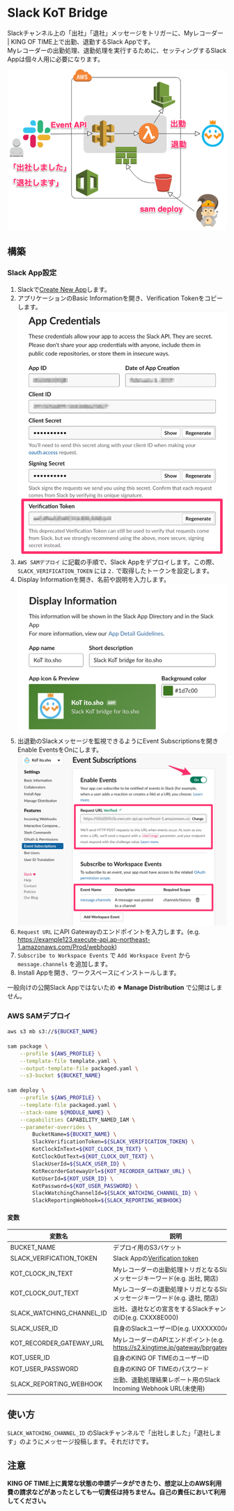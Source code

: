 # Slack KoT Bridge

Slackチャンネル上の「出社」「退社」メッセージをトリガーに、Myレコーダー | KING OF TIME上で出勤、退勤するSlack Appです。  
Myレコーダーの出勤処理、退勤処理を実行するために、セッティングするSlack Appは個々人用に必要になります。  

![Architecture](docs/images/architecture.png)

## 構築
### Slack App設定
1. Slackで[Create New App](https://api.slack.com/apps?new_app=1)します。
2. アプリケーションのBasic Informationを開き、Verification Tokenをコピーします。
  ![verification_token](docs/images/verification-token.png)
3. `AWS SAMデプロイ` に記載の手順で、Slack Appをデプロイします。この際、 `SLACK_VERIFICATION_TOKEN` には `2.` で取得したトークンを設定します。
3. Display Informationを開き、名前や説明を入力します。
  ![display_info](docs/images/app-name.png)
4. 出退勤のSlackメッセージを監視できるようにEvent Subscriptionsを開きEnable EventsをOnにします。
  ![events](docs/images/event-api.png)
5. `Request URL` にAPI Gatewayのエンドポイントを入力します。(e.g. https://example123.execute-api.ap-northeast-1.amazonaws.com/Prod/webhook)
6. `Subscribe to Workspace Events` で `Add Workspace Event` から `message.channels` を追加します。
7. Install Appを開き、ワークスペースにインストールします。

一般向けの公開Slack Appではないため **※ Manage Distribution** で公開はしません。

### AWS SAMデプロイ

```sh
aws s3 mb s3://${BUCKET_NAME}

sam package \
    --profile ${AWS_PROFILE} \
    --template-file template.yaml \
    --output-template-file packaged.yaml \
    --s3-bucket ${BUCKET_NAME}

sam deploy \
    --profile ${AWS_PROFILE} \
    --template-file packaged.yaml \
    --stack-name ${MODULE_NAME} \
    --capabilities CAPABILITY_NAMED_IAM \
    --parameter-overrides \
        BucketName=${BUCKET_NAME} \
        SlackVerificationToken=${SLACK_VERIFICATION_TOKEN} \
        KotClockInText=${KOT_CLOCK_IN_TEXT} \
        KotClockOutText=${KOT_CLOCK_OUT_TEXT} \
        SlackUserId=${SLACK_USER_ID} \
        KotRecorderGatewayUrl=${KOT_RECORDER_GATEWAY_URL} \
        KotUserId=${KOT_USER_ID} \
        KotPassword=${KOT_USER_PASSWORD} \
        SlackWatchingChannelId=${SLACK_WATCHING_CHANNEL_ID} \
        SlackReportingWebhook=${SLACK_REPORTING_WEBHOOK}
```

#### 変数
| 変数名                    | 説明                                                                               |
|---------------------------|------------------------------------------------------------------------------------|
| BUCKET_NAME               | デプロイ用のS3バケット                                                             |
| SLACK_VERIFICATION_TOKEN  | Slack Appの[Verification token](https://api.slack.com/events-api#url_verification) |
| KOT_CLOCK_IN_TEXT         | Myレコーダーの出勤処理トリガとなるSlackメッセージキーワード(e.g. 出社, 開店)       |
| KOT_CLOCK_OUT_TEXT        | Myレコーダーの退勤処理トリガとなるSlackメッセージキーワード(e.g. 退社, 閉店)       |
| SLACK_WATCHING_CHANNEL_ID | 出社、退社などの宣言をするSlackチャンネルのID(e.g. CXXX8E000)                      |
| SLACK_USER_ID             | 自身のSlackユーザーID(e.g. UXXXXX00A)                                              |
| KOT_RECORDER_GATEWAY_URL  | MyレコーダーのAPIエンドポイント(e.g. https://s2.kingtime.jp/gateway/bprgateway)    |
| KOT_USER_ID               | 自身のKING OF TIMEのユーザーID                                                     |
| KOT_USER_PASSWORD         | 自身のKING OF TIMEのパスワード                                                     |
| SLACK_REPORTING_WEBHOOK   | 出勤、退勤処理結果レポート用のSlack Incoming Webhook URL(未使用)                           |

## 使い方
`SLACK_WATCHING_CHANNEL_ID` のSlackチャンネルで「出社しました」「退社します」のようにメッセージ投稿します。それだけです。

## 注意
**KING OF TIME上に異常な状態の申請データができたり、想定以上のAWS利用費の請求などがあったとしても一切責任は持ちません。自己の責任において利用してください。**